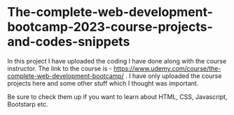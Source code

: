 # The-complete-web-development-bootcamp-2023-course-projects-and-codes-snippets

In this project I have uploaded  the coding I have done along with the course instructor. The link to the course is - https://www.udemy.com/course/the-complete-web-development-bootcamp/ . I have only uploaded the course projects here and some other stuff which I thought was important.

Be sure to check them up if you want to learn about HTML, CSS, Javascript, Bootstarp etc.
